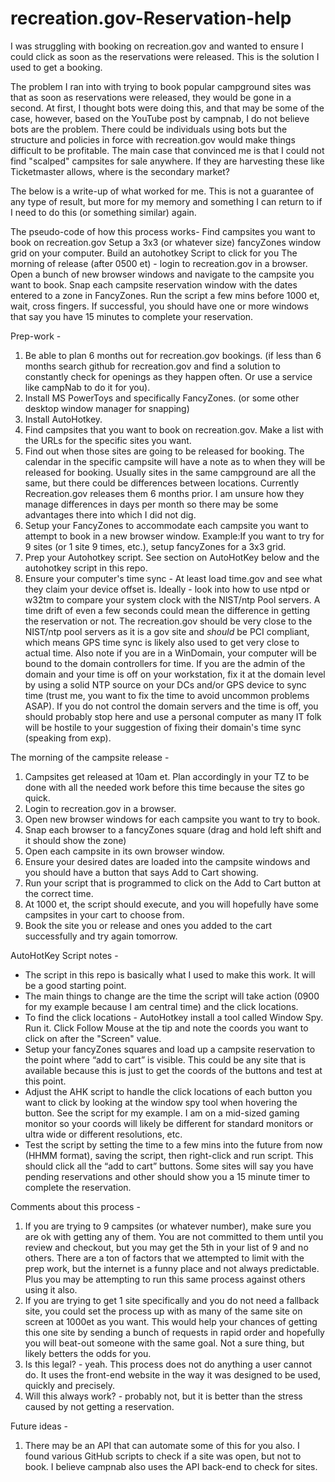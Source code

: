 # recreation.gov-Reservation-help
I was struggling with booking on recreation.gov and wanted to ensure I could click as soon as the reservations were released.  This is the solution I used to get a booking.

The problem I ran into with trying to book popular campground sites was that as soon as reservations were released, they would be gone in a second.  At first, I thought bots were doing this, and that may be some of the case, however, based on the YouTube post by campnab, I do not believe bots are the problem.  There could be individuals using bots but the structure and policies in force with recreation.gov would make things difficult to be profitable.  The main case that convinced me is that I could not find "scalped" campsites for sale anywhere.  If they are harvesting these like Ticketmaster allows, where is the secondary market?  


The below is a write-up of what worked for me.  This is not a guarantee of any type of result, but more for my memory and something I can return to if I need to do this (or something similar) again.  


The pseudo-code of how this process works- 
  Find campsites you want to book on recreation.gov
  Setup a 3x3 (or whatever size) fancyZones window grid on your computer.
  Build an autohotkey Script to click for you
  The morning of release (after 0500 et) - login to recreation.gov in a browser.  Open a bunch of new browser windows and navigate to the campsite you want to book.  Snap each campsite reservation window with the dates entered to a zone in FancyZones.
  Run the script a few mins before 1000 et, wait, cross fingers.  If successful, you should have one or more windows that say you have 15 minutes to complete your reservation.


Prep-work - 
1. Be able to plan 6 months out for recreation.gov bookings.  (if less than 6 months search github for recreation.gov and find a solution to constantly check for openings as they happen often.  Or use a service like campNab to do it for you).
2. Install MS PowerToys and specifically FancyZones.  (or some other desktop window manager for snapping)
3. Install AutoHotkey.
4. Find campsites that you want to book on recreation.gov.  Make a list with the URLs for the specific sites you want.
5. Find out when those sites are going to be released for booking. The calendar in the specific campsite will have a note as to when they will be released for booking.  Usually sites in the same campground are all the same, but there could be differences between locations.  Currently Recreation.gov releases them 6 months prior.  I am unsure how they manage differences in days per month so there may be some advantages there into which I did not dig.
6. Setup your FancyZones to accommodate each campsite you want to attempt to book in a new browser window.  Example:If you want to try for 9 sites (or 1 site 9 times, etc.), setup fancyZones for a 3x3 grid.
7. Prep your Autohotkey script.  See section on AutoHotKey below and the autohotkey script in this repo.
8. Ensure your computer's time sync - At least load time.gov and see what they claim your device offset is.  Ideally - look into how to use ntpd or w32tm to compare your system clock with the NIST/ntp Pool servers.  A time drift of even a few seconds could mean the difference in getting the reservation or not.  The recreation.gov should be very close to the NIST/ntp pool servers as it is a gov site and *should* be PCI compliant, which means GPS time sync is likely also used to get very close to actual time.  Also note if you are in a WinDomain, your computer will be bound to the domain controllers for time.  If you are the admin of the domain and your time is off on your workstation, fix it at the domain level by using a solid NTP source on your DCs and/or GPS device to sync time (trust me, you want to fix the time to avoid uncommon problems ASAP).  If you do not control the domain servers and the time is off, you should probably stop here and use a personal computer as many IT folk will be hostile to your suggestion of fixing their domain's time sync (speaking from exp).


The morning of the campsite release - 
1. Campsites get released at 10am et.  Plan accordingly in your TZ to be done with all the needed work before this time because the sites go quick.
2. Login to recreation.gov in a browser.
3. Open new browser windows for each campsite you want to try to book.
4. Snap each browser to a fancyZones square (drag and hold left shift and it should show the zone)
5. Open each campsite in its own browser window.  
6. Ensure your desired dates are loaded into the campsite windows and you should have a button that says Add to Cart showing.
7. Run your script that is programmed to click on the Add to Cart button at the correct time.  
8. At 1000 et, the script should execute, and you will hopefully have some campsites in your cart to choose from.
9. Book the site you or release and ones you added to the cart successfully and try again tomorrow.


AutoHotKey Script notes - 
- The script in this repo is basically what I used to make this work.  It will be a good starting point.  
- The main things to change are the time the script will take action (0900 for my example because I am central time) and the click locations.
- To find the click locations - AutoHotkey install a tool called Window Spy.  Run it.  Click Follow Mouse at the tip and note the coords you want to click on after the "Screen" value.
- Setup your fancyZones squares and load up a campsite reservation to the point where “add to cart” is visible.  This could be any site that is available because this is just to get the coords of the buttons and test at this point.  
- Adjust the AHK script to handle the click locations of each button you want to click by looking at the window spy tool when hovering the button.  See the script for my example.  I am on a mid-sized gaming monitor so your coords will likely be different for standard monitors or ultra wide or different resolutions, etc.  
- Test the script by setting the time to a few mins into the future from now (HHMM format), saving the script, then right-click and run script.  This should click all the “add to cart” buttons.  Some sites will say you have pending reservations and other should show you a 15 minute timer to complete the reservation.  


Comments about this process - 
1. If you are trying to 9 campsites (or whatever number), make sure you are ok with getting any of them.  You are not committed to them until you review and checkout, but you may get the 5th in your list of 9 and no others.  There are a ton of factors that we attempted to limit with the prep work, but the internet is a funny place and not always predictable.  Plus you may be attempting to run this same process against others using it also.
2. If you are trying to get 1 site specifically and you do not need a fallback site, you could set the process up with as many of the same site on screen at 1000et as you want.  This would help your chances of getting this one site by sending a bunch of requests in rapid order and hopefully you will beat-out someone with the same goal.  Not a sure thing, but likely betters the odds for you.
3. Is this legal? - yeah.  This process does not do anything a user cannot do.  It uses the front-end website in the way it was designed to be used, quickly and precisely.
4. Will this always work?  - probably not, but it is better than the stress caused by not getting a reservation.




Future ideas -
1. There may be an API that can automate some of this for you also.  I found various GitHub scripts to check if a site was open, but not to book.  I believe campnab also uses the API back-end to check for sites.  
